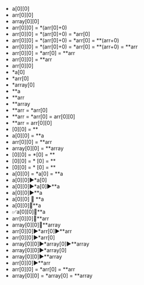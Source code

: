 - a[0][0]
- arr[0][0]
- array[0][0]
- arr[0][0] = *(arr[0]+0)
- arr[0][0] = *(arr[0]+0) = *arr[0]
- arr[0][0] = *(arr[0]+0) = *arr[0] = **(arr+0)
- arr[0][0] = *(arr[0]+0) = *arr[0] = **(arr+0) = **arr
- arr[0][0] = *arr[0] = **arr
- arr[0][0] = **arr
- arr[0][0]
- *a[0]
- *arr[0]
- *array[0]
- **a
- **arr
- **array
- **arr = *arr[0]
- **arr = *arr[0] = arr[0][0]
- **arr = arr[0][0]
- [0][0] = **
- a[0][0] = **a
- arr[0][0] = **arr
- array[0][0] = **array
- [0][0] = *[0] = **
- [0][0] = * [0] = **
- [0][0]  = * [0] = **
- a[0][0] = *a[0] = **a
- a[0][0]▶️*a[0]
- a[0][0]▶️*a[0]▶️**a
- a[0][0]▶️**a
- a[0][0] 🟰 **a
- a[0][0]🟰**a
- ✅a[0][0]🟰**a
- arr[0][0]🟰**arr
- array[0][0]🟰**array
- arr[0][0]▶️*arr[0]▶️**arr
- arr[0][0]▶️*arr[0]
- array[0][0]▶️*array[0]▶️**array
- array[0][0]▶️*array[0]
- array[0][0]▶️**array
- arr[0][0]▶️**arr
- arr[0][0] = *arr[0] = **arr
- array[0][0] = *array[0] = **array